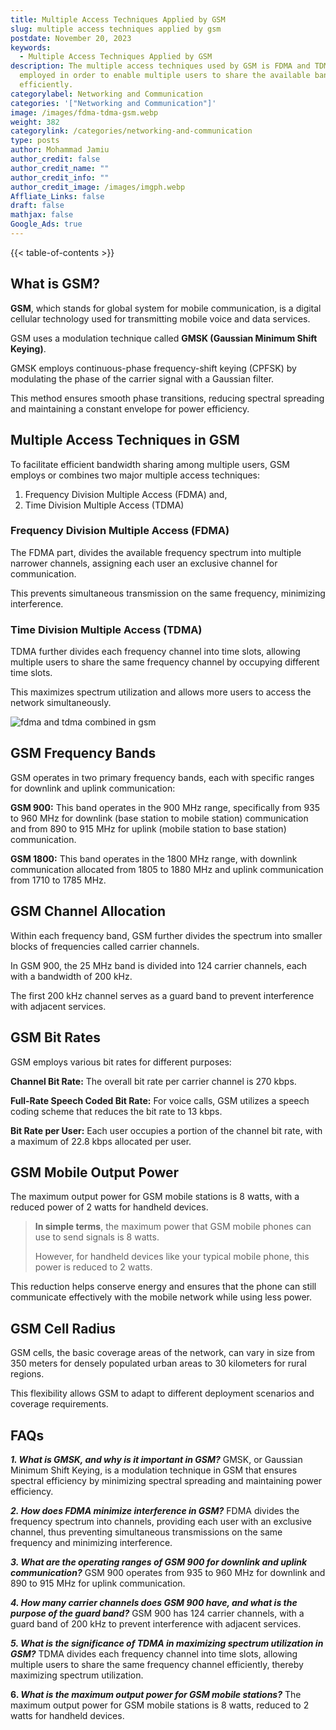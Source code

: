 ```yaml
---
title: Multiple Access Techniques Applied by GSM
slug: multiple access techniques applied by gsm
postdate: November 20, 2023
keywords:
  - Multiple Access Techniques Applied by GSM
description: The multiple access techniques used by GSM is FDMA and TDMA. It is
  employed in order to enable multiple users to share the available bandwidth
  efficiently.
categorylabel: Networking and Communication
categories: '["Networking and Communication"]'
image: /images/fdma-tdma-gsm.webp
weight: 382
categorylink: /categories/networking-and-communication
type: posts
author: Mohammad Jamiu
author_credit: false
author_credit_name: ""
author_credit_info: ""
author_credit_image: /images/imgph.webp
Affliate_Links: false
draft: false
mathjax: false
Google_Ads: true
---
```

{{< table-of-contents >}}

## **What is GSM?**

**GSM**, which stands for global system for mobile communication, is a digital cellular technology used for transmitting mobile voice and data services.

GSM uses a modulation technique called **GMSK (Gaussian Minimum Shift Keying)**.

GMSK employs continuous-phase frequency-shift keying (CPFSK) by modulating the phase of the carrier signal with a Gaussian filter. 

This method ensures smooth phase transitions, reducing spectral spreading and maintaining a constant envelope for power efficiency.

## **Multiple Access Techniques in GSM**

To facilitate efficient bandwidth sharing among multiple users, GSM employs or combines two major multiple access techniques: 

1. Frequency Division Multiple Access (FDMA) and,
2. Time Division Multiple Access (TDMA)

### **Frequency Division Multiple Access (FDMA)**

The FDMA part, divides the available frequency spectrum into multiple narrower channels, assigning each user an exclusive channel for communication. 

This prevents simultaneous transmission on the same frequency, minimizing interference.

### **Time Division Multiple Access (TDMA)**

TDMA further divides each frequency channel into time slots, allowing multiple users to share the same frequency channel by occupying different time slots. 

This maximizes spectrum utilization and allows more users to access the network simultaneously.

![fdma and tdma combined in gsm](/images/fdma-tdma-gsm.webp "fdma and tdma combined in gsm")

## **GSM Frequency Bands**

GSM operates in two primary frequency bands, each with specific ranges for downlink and uplink communication:

**GSM 900:** This band operates in the 900 MHz range, specifically from 935 to 960 MHz for downlink (base station to mobile station) communication and from 890 to 915 MHz for uplink (mobile station to base station) communication.

**GSM 1800:** This band operates in the 1800 MHz range, with downlink communication allocated from 1805 to 1880 MHz and uplink communication from 1710 to 1785 MHz.

## **GSM Channel Allocation**

Within each frequency band, GSM further divides the spectrum into smaller blocks of frequencies called carrier channels. 

In GSM 900, the 25 MHz band is divided into 124 carrier channels, each with a bandwidth of 200 kHz. 

The first 200 kHz channel serves as a guard band to prevent interference with adjacent services.

## **GSM Bit Rates**

GSM employs various bit rates for different purposes:

**Channel Bit Rate:** The overall bit rate per carrier channel is 270 kbps.

**Full-Rate Speech Coded Bit Rate:** For voice calls, GSM utilizes a speech coding scheme that reduces the bit rate to 13 kbps.

**Bit Rate per User:** Each user occupies a portion of the channel bit rate, with a maximum of 22.8 kbps allocated per user.

## **GSM Mobile Output Power**

The maximum output power for GSM mobile stations is 8 watts, with a reduced power of 2 watts for handheld devices.

> **In simple terms**, the maximum power that GSM mobile phones can use to send signals is 8 watts. 
>
> However, for handheld devices like your typical mobile phone, this power is reduced to 2 watts.

This reduction helps conserve energy and ensures that the phone can still communicate effectively with the mobile network while using less power.

## **GSM Cell Radius**

GSM cells, the basic coverage areas of the network, can vary in size from 350 meters for densely populated urban areas to 30 kilometers for rural regions. 

This flexibility allows GSM to adapt to different deployment scenarios and coverage requirements.

## **FAQs**

***1. What is GMSK, and why is it important in GSM?*** GMSK, or Gaussian Minimum Shift Keying, is a modulation technique in GSM that ensures spectral efficiency by minimizing spectral spreading and maintaining power efficiency.

***2. How does FDMA minimize interference in GSM?*** FDMA divides the frequency spectrum into channels, providing each user with an exclusive channel, thus preventing simultaneous transmissions on the same frequency and minimizing interference.

***3. What are the operating ranges of GSM 900 for downlink and uplink communication?*** GSM 900 operates from 935 to 960 MHz for downlink and 890 to 915 MHz for uplink communication.

***4. How many carrier channels does GSM 900 have, and what is the purpose of the guard band?*** GSM 900 has 124 carrier channels, with a guard band of 200 kHz to prevent interference with adjacent services.

***5. What is the significance of TDMA in maximizing spectrum utilization in GSM?*** TDMA divides each frequency channel into time slots, allowing multiple users to share the same frequency channel efficiently, thereby maximizing spectrum utilization.

**6. *What is the maximum output power for GSM mobile stations?*** The maximum output power for GSM mobile stations is 8 watts, reduced to 2 watts for handheld devices.